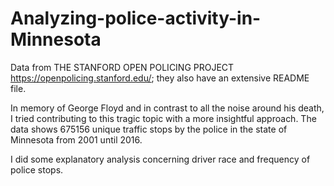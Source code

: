 # Analyzing-police-activity-in-Minnesota

Data from 
THE STANFORD OPEN POLICING PROJECT https://openpolicing.stanford.edu/; they also have an extensive README file.

In memory of George Floyd and in contrast to all the noise around his death, I tried contributing to this tragic topic with a more insightful approach. The data shows 675156 unique traffic stops by the police in the state of Minnesota from 2001 until 2016.

I did some explanatory analysis concerning driver race and frequency of police stops.
